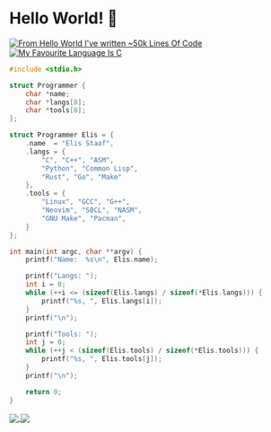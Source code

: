 # Hello World! 👋

[![From Hello World I've written ~50k Lines Of Code](https://img.shields.io/badge/From%20Hello%20World%20I've%20Written%20-~50k%20Lines%20Of%20Code-blue)](/)
[![My Favourite Language Is C](https://img.shields.io/badge/My%20Favourite%20Language%20Is-C-lightgray?logo=c)](/)

```c
#include <stdio.h>

struct Programmer {
    char *name;
    char *langs[8];
    char *tools[8];
};

struct Programmer Elis = {
    .name  = "Elis Staaf",
    .langs = {
        "C", "C++", "ASM",
        "Python", "Common Lisp",
        "Rust", "Go", "Make"
    },
    .tools = {
        "Linux", "GCC", "G++",
        "Neovim", "SBCL", "NASM",
        "GNU Make", "Pacman",
    }
};

int main(int argc, char **argv) {
    printf("Name:  %s\n", Elis.name);

    printf("Langs: ");
    int i = 0;
    while (++i <= (sizeof(Elis.langs) / sizeof(*Elis.langs))) {
        printf("%s, ", Elis.langs[i]);
    }
    printf("\n");

    printf("Tools: ");
    int j = 0;
    while (++j < (sizeof(Elis.tools) / sizeof(*Elis.tools))) {
        printf("%s, ", Elis.tools[j]);
    }
    printf("\n");

    return 0;
}
```

<a href="">
  <img align="center" src="https://github-readme-stats.vercel.app/api?username=ElisStaaf&theme=nord&border_radius=0&show_icons=true&layout=compact&bg_color=12151f&title_color=ffffff&icon_color=3780e8&text_color=ffffff&border_color=33366400" />
</a>
<a href="">
  <img align="center" src="https://github-readme-stats.vercel.app/api/top-langs?username=ElisStaaf&theme=nord&layout=compact&border_radius=0&bg_color=12151f&title_color=ffffff&icon_color=3780e8&text_color=ffffff&border_color=33366400" />
</a>
<br><p></p>
